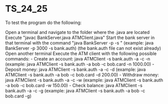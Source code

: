 # TS_24_25

To test the program do the following:

Open a terminal and navigate to the folder where the .java are located
Execute "javac BankServer.java ATMClient.java"
Start the bank server in that terminal with the command "java BankServer -p <port> -s <auth-file name>"
    (example: java BankServer -p 3000 -s bank.auth)
    (the bank.auth file can not exist already)
Open another terminal
Execute the ATM client with the following possible commands:
    - Create an account: java ATMClient -s bank.auth -a <account> -c <card-file> -n <balance>
    (example: java ATMClient -s bank.auth -a bob -c bob.card -n 1000.00)
    - Deposit money: java ATMClient -s bank.auth -a <account> -c <card-file> -d <amount>
    (example: java ATMClient -s bank.auth -a bob -c bob.card -d 200.00)
    - Withdraw money: java ATMClient -s bank.auth -a <account> -c <card-file> -w <amount>
    (example: java ATMClient -s bank.auth -a bob -c bob.card -w 150.00)
    - Check balance: java ATMClient -s bank.auth -a <account> -c <card-file> -g
    (example: java ATMClient -s bank.auth -a bob -c bob.card -g)
